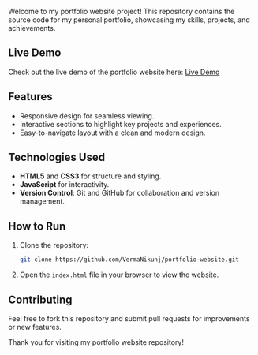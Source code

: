 Welcome to my portfolio website project! This repository contains the source code for my personal portfolio, showcasing my skills, projects, and achievements.

## Live Demo
Check out the live demo of the portfolio website here: [Live Demo](https://vermanikunj.github.io/portfolio-website/)

## Features
- Responsive design for seamless viewing.
- Interactive sections to highlight key projects and experiences.
- Easy-to-navigate layout with a clean and modern design.

## Technologies Used
- **HTML5** and **CSS3** for structure and styling.
- **JavaScript** for interactivity.
- **Version Control**: Git and GitHub for collaboration and version management.

## How to Run
1. Clone the repository:
    ```bash
    git clone https://github.com/VermaNikunj/portfolio-website.git
    ```
2. Open the `index.html` file in your browser to view the website.

## Contributing
Feel free to fork this repository and submit pull requests for improvements or new features.


Thank you for visiting my portfolio website repository!